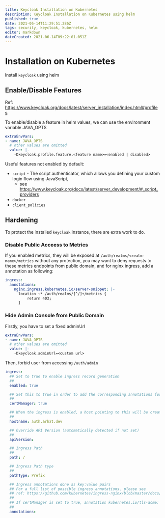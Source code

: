 ```yaml
---
title: Keycloak Installation on Kubernetes
description: Keycloak Installation on Kubernetes using helm
published: true
date: 2021-06-14T11:29:51.286Z
tags: security, keycloak, kubernetes, helm
editor: markdown
dateCreated: 2021-06-14T09:22:01.051Z
---
```


# Installation on Kubernetes

Install `keycloak` using helm

## Enable/Disable Features

Ref: https://www.keycloak.org/docs/latest/server_installation/index.html#profiles

To enable/disable a feature in helm values, we can use the environment variable JAVA_OPTS

```yaml
extraEnvVars:
- name: JAVA_OPTS
  # other values are omitted
  value: |-
    -Dkeycloak.profile.feature.<feature name>=<enabled | disabled>
```

Useful features not enabled by default:
- `script` - The script authenticator, which allows you defining your custom login flow using JavaScript,
  - see https://www.keycloak.org/docs/latest/server_development/#_script_providers
- `docker`
- `client_policies`

## Hardening

To protect the installed `keycloak` instance, there are extra work to do.

### Disable Public Acceess to Metrics

If you enabled metrics, they will be exposed at `/auth/realms/<realm-name>/metrics` without any protection, you may want to deny requests to these metrics endpoints from public domain, and for nginx ingress, add a annotation as following:

```yaml
ingress:
  annotations:
    nginx.ingress.kubernetes.io/server-snippet: |-
      location ~* /auth/realms/[^/]+/metrics {
          return 403;
      }
```

### Hide Admin Console from Public Domain

Firstly, you have to set a fixed adminUrl

```yaml
extraEnvVars:
- name: JAVA_OPTS
  # other values are omitted
  value: |-
    -Dkeycloak.adminUrl=<custom url>
```

Then, forbid user from accessing `/auth/admin`

```yaml
ingress:
  ## Set to true to enable ingress record generation
  ##
  enabled: true

  ## Set this to true in order to add the corresponding annotations for cert-manager
  ##
  certManager: true

  ## When the ingress is enabled, a host pointing to this will be created
  ##
  hostname: auth.arhat.dev

  ## Override API Version (automatically detected if not set)
  ##
  apiVersion:

  ## Ingress Path
  ##
  path: /

  ## Ingress Path type
  ##
  pathType: Prefix

  ## Ingress annotations done as key:value pairs
  ## For a full list of possible ingress annotations, please see
  ## ref: https://github.com/kubernetes/ingress-nginx/blob/master/docs/user-guide/nginx-configuration/annotations.md
  ##
  ## If certManager is set to true, annotation kubernetes.io/tls-acme: "true" will automatically be set
  ##
  annotations:
```